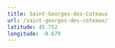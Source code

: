 ```yaml
---
title: Saint-Georges-des-Coteaux
url: /saint-georges-des-coteaux/
latitude: 45.752
longitude: -0.679
---
```

